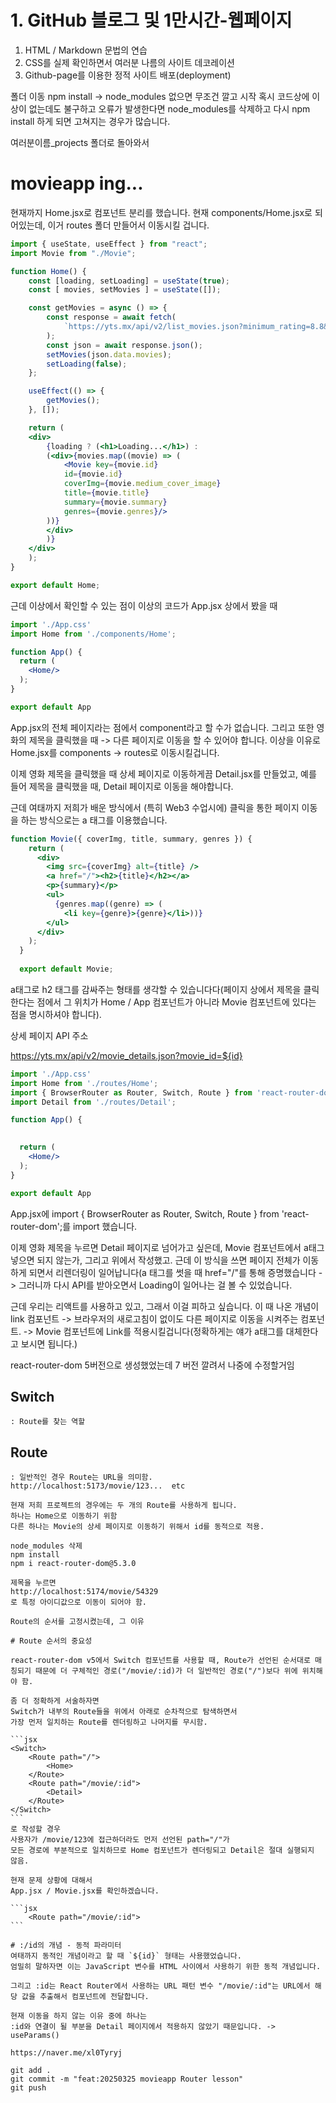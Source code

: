# 1. GitHub 블로그 및 1만시간-웹페이지
1. HTML / Markdown 문법의 연습
2. CSS를 실제 확인하면서 여러분 나름의 사이트 데코레이션
3. Github-page를 이용한 정적 사이트 배포(deployment)

폴더 이동
npm install -> node_modules 없으면 무조건 깔고 시작
혹시 코드상에 이상이 없는데도 불구하고 오류가 발생한다면
node_modules를 삭제하고 다시 npm install 하게 되면 고쳐지는 경우가 많습니다.

여러분이름_projects 폴더로 돌아와서

# movieapp ing...

현재까지 Home.jsx로 컴포넌트 분리를 했습니다.
현재 components/Home.jsx로 되어있는데, 이거 routes 폴더 만들어서 이동시킬 겁니다.

```jsx
import { useState, useEffect } from "react";
import Movie from "./Movie";

function Home() {
    const [loading, setLoading] = useState(true);
    const [ movies, setMovies ] = useState([]);

    const getMovies = async () => {
        const response = await fetch(
            `https://yts.mx/api/v2/list_movies.json?minimum_rating=8.8&sort_by=year`
        );
        const json = await response.json();
        setMovies(json.data.movies);
        setLoading(false);
    };

    useEffect(() => {
        getMovies();
    }, []);

    return (
    <div>
        {loading ? (<h1>Loading...</h1>) : 
        (<div>{movies.map((movie) => (
            <Movie key={movie.id}
            id={movie.id}
            coverImg={movie.medium_cover_image}
            title={movie.title}
            summary={movie.summary}
            genres={movie.genres}/>
        ))}
        </div>
        )}
    </div>
    );
}

export default Home;
```

근데 이상에서 확인할 수 있는 점이 이상의 코드가 App.jsx 상에서 봤을 때

```jsx
import './App.css'
import Home from './components/Home';

function App() {
  return (
    <Home/>
  );
}

export default App
```

App.jsx의 전체 페이지라는 점에서 component라고 할 수가 없습니다.
그리고 또한 영화의 제목을 클릭했을 때 -> 다른 페이지로 이동을 할 수 있어야 합니다.
이상을 이유로 Home.jsx를 components -> routes로 이동시킬겁니다.

이제 영화 제목을 클릭했을 때 상세 페이지로 이동하게끔 Detail.jsx를 만들었고, 예를 들어 제목을 클릭했을 때, Detail 페이지로 이동을 해야합니다.

근데 여태까지 저희가 배운 방식에서 (특히 Web3 수업시에) 클릭을 통한 페이지 이동을 하는 방식으로는 
a 태그를 이용했습니다.

```jsx
function Movie({ coverImg, title, summary, genres }) {
    return (
      <div>
        <img src={coverImg} alt={title} />
        <a href="/"><h2>{title}</h2></a>
        <p>{summary}</p>
        <ul>
          {genres.map((genre) => (
            <li key={genre}>{genre}</li>))}
        </ul>
      </div>
    );
  }
  
  export default Movie;
```
a태그로 h2 태그를 감싸주는 형태를 생각할 수 있습니다다(페이지 상에서 제목을 클릭한다는 점에서 그 위치가 Home / App 컴포넌트가 아니라 Movie 컴포넌트에 있다는 점을 명시하셔야 합니다).

상세 페이지 API 주소

https://yts.mx/api/v2/movie_details.json?movie_id=${id}

```jsx
import './App.css'
import Home from './routes/Home';
import { BrowserRouter as Router, Switch, Route } from 'react-router-dom';
import Detail from './routes/Detail';

function App() {
  

  return (
    <Home/>
  );
}

export default App
```

App.jsx에 import { BrowserRouter as Router, Switch, Route } from 'react-router-dom';를 import 했습니다.

이제 영화 제목을 누르면 Detail 페이지로 넘어가고 싶은데, Movie 컴포넌트에서 a태그 넣으면 되지 않는가, 그리고 위에서 작성했고. 근데 이 방식을 쓰면 페이지 전체가 이동하게 되면서 리렌더링이 일어납니다(a 태그를 썻을 때 href="/"를 통해 증명했습니다 -> 그러니까 다시 API를 받아오면서 Loading이 일어나는 걸 볼 수 있었습니다.

근데 우리는 리액트를 사용하고 있고, 그래서 이걸 피하고 싶습니다.
이 때 나온 개념이 link 컴포넌트
-> 브라우저의 새로고침이 없이도 다른 페이지로 이동을 시켜주는 컴포넌트. -> Movie 컴포넌트에 Link를 적용시킬겁니다(정확하게는 얘가 a태그를 대체한다고 보시면 됩니다.)

react-router-dom 5버전으로 생성했었는데 7 버전 깔려서 나중에 수정할거임

## Switch

    : Route를 찾는 역할

## Route

    : 일반적인 경우 Route는 URL을 의미함.
    http://localhost:5173/movie/123...  etc

    현재 저희 프로젝트의 경우에는 두 개의 Route를 사용하게 됩니다.
    하나는 Home으로 이동하기 위함
    다른 하나는 Movie의 상세 페이지로 이동하기 위해서 id를 동적으로 적용.

    node_modules 삭제
    npm install
    npm i react-router-dom@5.3.0

    제목을 누르면
    http://localhost:5174/movie/54329
    로 특정 아이디값으로 이동이 되어야 함.

    Route의 순서를 고정시켰는데, 그 이유

    # Route 순서의 중요성

    react-router-dom v5에서 Switch 컴포넌트를 사용할 때, Route가 선언된 순서대로 매칭되기 때문에 더 구체적인 경로("/movie/:id)가 더 일반적인 경로("/")보다 위에 위치해야 함.

    좀 더 정확하게 서술하자면
    Switch가 내부의 Route들을 위에서 아래로 순차적으로 탐색하면서
    가장 먼저 일치하는 Route를 렌더링하고 나머지를 무시함.
    
    ```jsx
    <Switch>
        <Route path="/">
            <Home>
        </Route>
        <Route path="/movie/:id">
            <Detail>
        </Route>
    </Switch>
    ```
    로 작성할 경우
    사용자가 /movie/123에 접근하더라도 먼저 선언된 path="/"가
    모든 경로에 부분적으로 일치하므로 Home 컴포넌트가 렌더링되고 Detail은 절대 실행되지 않음.

    현재 문제 상황에 대해서
    App.jsx / Movie.jsx를 확인하겠습니다.

    ```jsx
        <Route path="/movie/:id">
    ```

    # :/id의 개념 - 동적 파라미터
    여태까지 동적인 개념이라고 할 때 `${id}` 형태는 사용했었습니다.
    엄밀히 말하자면 이는 JavaScript 변수를 HTML 사이에서 사용하기 위한 동적 개념입니다.

    그리고 :id는 React Router에서 사용하는 URL 패턴 변수 "/movie/:id"는 URL에서 해당 값을 추출해서 컴포넌트에 전달합니다.

    현재 이동을 하지 않는 이유 중에 하나는
    :id와 연결이 될 부분을 Detail 페이지에서 적용하지 않았기 때문입니다. -> useParams()

    https://naver.me/xl0Tyryj

    git add .
    git commit -m "feat:20250325 movieapp Router lesson"
    git push